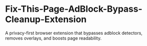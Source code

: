 # Fix-This-Page-AdBlock-Bypass-Cleanup-Extension
A privacy-first browser extension that bypasses adblock detectors, removes overlays, and boosts page readability.
